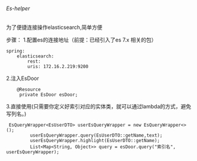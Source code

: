 ###### Es-helper 
为了便捷连接操作elasticsearch,简单方便

步骤：
1.配置es的连接地址（前提：已经引入了es 7.x 相关的包）
```
spring:
    elasticsearch:
        rest:
        uris: 172.16.2.219:9200
```
2.注入EsDoor
```
    @Resource
     private EsDoor esDoor;
```
3.直接使用(只需要你定义好索引对应的实体类，就可以通过lambda的方式，避免写列名。)
```
 EsQueryWrapper<EsUserDTO> userEsQueryWrapper = new EsQueryWrapper<>();
         userEsQueryWrapper.query(EsUserDTO::getName,text);
         userEsQueryWrapper.highlight(EsUserDTO::getName);
         List<Map<String, Object>> query = esDoor.query("索引名", userEsQueryWrapper);
```
